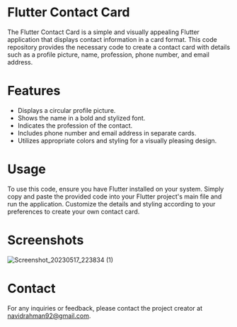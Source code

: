 # Flutter Contact Card
The Flutter Contact Card is a simple and visually appealing Flutter application that displays contact information in a card format. This code repository provides the necessary code to create a contact card with details such as a profile picture, name, profession, phone number, and email address.

# Features
- Displays a circular profile picture.
- Shows the name in a bold and stylized font.
- Indicates the profession of the contact.
- Includes phone number and email address in separate cards.
- Utilizes appropriate colors and styling for a visually pleasing design.
# Usage
To use this code, ensure you have Flutter installed on your system. Simply copy and paste the provided code into your Flutter project's main file and run the application. Customize the details and styling according to your preferences to create your own contact card.

# Screenshots
![Screenshot_20230517_223834 (1)](https://github.com/Navid-Rahman/mi_card_navid/assets/77515075/722b4725-fc3b-4233-b7c0-24ce275c7bad)



# Contact
For any inquiries or feedback, please contact the project creator at navidrahman92@gmail.com.
